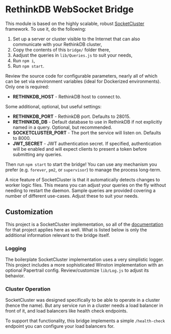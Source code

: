 # RethinkDB WebSocket Bridge

This module is based on the highly scalable, robust [SocketCluster](https://socketcluster.io/) framework. To use it,
do the following:

1. Set up a server or cluster visible to the Internet that can also communicate with your RethinkDB cluster,
2. Copy the contents of this `bridge/` folder there,
3. Aadjust the queries in `lib/Queries.js` to suit your needs,
4. Run `npm i`,
5. Run `npm start`.

Review the source code for configurable parameters, nearly all of which can be set via environment variables (ideal for
Dockerized environments). Only one is required:

- **RETHINKDB_HOST** - RethinkDB host to connect to.

Some additional, optional, but useful settings:

- **RETHINKDB_PORT** - RethinkDB port. Defaults to 28015.
- **RETHINKDB_DB** - Default database to use in RethinkDB if not explicitly named in a query. Optional, but recommended.
- **SOCKETCLUSTER_PORT** - The port the service will listen on. Defaults to 8000.
- **JWT_SECRET** - JWT authentication secret. If specified, authentication will be enabled and will expect clients to
  present a token before submitting any queries.

Then run `npm start` to start the bridge! You can use any mechanism you prefer (e.g. `forever`, `pm2`, or `supervisor`)
to manage the process long-term.

A nice feature of SocketCluster is that it automatically detects changes to worker logic files. This means you can
adjust your queries on the fly without needing to restart the daemon. Sample queries are provided covering a number of
different use-cases. Adjust these to suit your needs.

## Customization

This project is a SocketCluster implementation, so all of the [documentation](https://socketcluster.io/#!/) for that
project applies here as well. What is listed below is only the additional information relevant to the bridge itself.

### Logging

The boilerplate SocketCluster implementation uses a very simplistic logger. This project includes a more sophisticated
Winston implementation with an optional Papertrail config. Review/customize `lib/Log.js` to adjust its behavior.

### Cluster Operation

SocketCluster was designed specifically to be able to operate in a cluster (hence the name). But any service run in a
cluster needs a load balancer in front of it, and load balancers like health check endpoints.

To support that functionality, this bridge implements a simple `/health-check` endpoint you can configure your load
balancers for.
